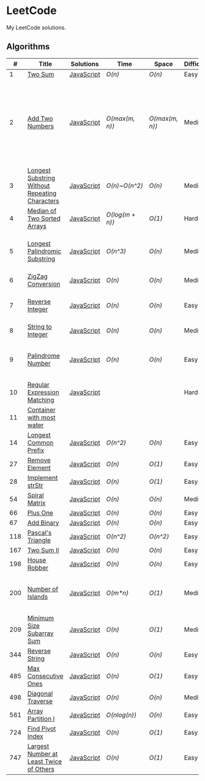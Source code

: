 # LeetCode
My LeetCode solutions.
## Algorithms
|  #  | Title           |  Solutions       |  Time            | Space           | Difficulty    | Tags          | Notes |
|-----|---------------- | --------------- | ---------------- | --------------- | ------------- |--------------|-----|
1 | [Two Sum](https://leetcode.com/problems/two-sum/description/) | [JavaScript](./javascript/algorithms/1-two-sum.js) | _O(n)_ | _O(n)_ | Easy |||
2 | [Add Two Numbers](https://leetcode.com/problems/add-two-numbers/description/) | [JavaScript](./javascript/algorithms/2-add-two-numbers.js) | _O(max(m, n))_ | _O(max(m, n))_ | Medium | Linked List,| Question asked to return linked list, but on LeetCode you needed to return array for JS |
3 | [Longest Substring Without Repeating Characters](https://leetcode.com/problems/longest-substring-without-repeating-characters/description/) | [JavaScript](./javascript/algorithms/3-longest-substring-without-repeating-characters.js) | _O(n)_~_O(n^2)_ | _O(n)_ | Medium | | |
4 | [Median of Two Sorted Arrays](https://leetcode.com/problems/median-of-two-sorted-arrays/description/) | [JavaScript](./javascript/algorithms/4-median-of-two-sorted-arrays.js) | _O(log(m + n))_ | _O(1)_ | Hard | | |
5 | [Longest Palindromic Substring](https://leetcode.com/problems/longest-palindromic-substring/description/) | [JavaScript](./javascript/algorithms/5-longest-palindromic-substring.js) | _O(n^3)_ | _O(n)_ | Medium | | Can be solved with O(n^2), even O(n) |
6 | [ZigZag Conversion](https://leetcode.com/problems/zigzag-conversion) | [JavaScript](./javascript/algorithms/6-zigzag-conversion.js) | _O(n)_ | _O(n)_ | Medium | | |
7 | [Reverse Integer](https://leetcode.com/problems/reverse-integer/description/) | [JavaScript](./javascript/algorithms/7-reverse-integer.js) | _O(n)_ | _O(n)_ | Easy | | There's a O(log(n)) / O(1) solution. |
8 | [String to Integer](https://leetcode.com/problems/string-to-integer-atoi/) | [JavaScript](./javascript/algorithms/8-string-to-integer.js) | _O(n)_ | _O(n)_ | Medium | | Refactor |
9 | [Palindrome Number](https://leetcode.com/problems/palindrome-number/description/) | [JavaScript](./javascript/algorithms/9-palindrome-number.js) | _O(n)_ | _O(n)_ | Easy | | Possible to solve without converting to string? |
10 | [Regular Expression Matching](https://leetcode.com/problems/regular-expression-matching/description/) | [JavaScript](./javascript/algorithms/10-regular-expression-matching.js) | | | Hard | | |
11 | [Container with most water](https://leetcode.com/problems/container-with-most-water/description/)
14 | [Longest Common Prefix](https://leetcode.com/problems/longest-common-prefix/description/) | [JavaScript](./javascript/algorithms/14-longest-common-prefix.js) | _O(n^2)_ | _O(n)_ | Easy | | |
27 | [Remove Element](https://leetcode.com/problems/remove-element/description/) | [JavaScript](./javascript/algorithms/27-remove-element.js) | _O(n)_ | _O(1)_ | Easy | | |
28 | [Implement strStr](https://leetcode.com/problems/implement-strstr/description/) | [JavaScript](./javascript/algorithms/28-implement-strStr.js) | _O(n)_ | _O(1)_ | Easy | | |
54 | [Spiral Matrix](https://leetcode.com/problems/spiral-matrix/description/) | [JavaScript](./javascript/algorithms/54-spiral-matrix.js) | _O(n)_ | _O(n)_ | Medium | | |
66 | [Plus One](https://leetcode.com/problems/plus-one/description/) | [JavaScript](./javascript/algorithms/66-plus-one.js) | _O(n)_ | _O(n)_ | Easy | | |
67 | [Add Binary](https://leetcode.com/problems/add-binary/description/) | [JavaScript](./javascript/algorithms/67-add-binary.js) | _O(n)_ | _O(n)_ | Easy | | |
118 | [Pascal's Triangle](https://leetcode.com/problems/pascals-triangle/description/) | [JavaScript](./javascript/algorithms/118-pascals-triangle.js) | _O(n^2)_ | _O(n^2)_ | Easy | | |
167 | [Two Sum II](https://leetcode.com/problems/two-sum-ii-input-array-is-sorted/description/) | [JavaScript](./javascript/algorithms/167-two-sum-ii.js) | _O(n)_ | _O(n)_ | Easy | | |
198 | [House Robber](https://leetcode.com/problems/house-robber/) | [JavaScript](./javascript/algorithms/198-house-robber.js) | _O(n)_ | _O(n)_ | Easy | | |
200 | [Number of Islands](https://leetcode.com/problems/number-of-islands/description/) | [JavaScript](./javascript/algorithms/200-number-of-islands.js) | _O(m*n)_ | _O(1)_ | Medium | | I think it's constant space, but could be wrong |
209 | [Minimum Size Subarray Sum](https://leetcode.com/problems/minimum-size-subarray-sum/description/) | [JavaScript](./javascript/algorithms/209-minimum-size-subarray-sum.js) | _O(n)_ | _O(1)_ | Medium | | |
344 | [Reverse String](https://leetcode.com/problems/reverse-string/description/) | [JavaScript](./javascript/algorithms/344-reverse-string.js) | _O(n)_ | _O(n)_ | Easy | | |
485 | [Max Consecutive Ones](https://leetcode.com/problems/max-consecutive-ones/description/) | [JavaScript](./javascript/algorithms/485-max-consecutive-ones.js) | _O(n)_ | _O(1)_ | Easy | | |
498 | [Diagonal Traverse](https://leetcode.com/problems/diagonal-traverse/description/) | [JavaScript](./javascript/algorithms/498-diagonal-traverse.js) | _O(n)_ | _O(n)_ | Medium | | |
561 | [Array Partition I](https://leetcode.com/problems/array-partition-i/description/) | [JavaScript](./javascript/algorithms/561-array-partition-i.js) | _O(nlog(n))_ | _O(n)_ | Easy | | |
724 | [Find Pivot Index](https://leetcode.com/problems/find-pivot-index/description/) | [JavaScript](./javascript/algorithms/724-find-pivot-index.js) | _O(n)_ | _O(1)_ | Easy | | |
747 | [Largest Number at Least Twice of Others](https://leetcode.com/problems/largest-number-at-least-twice-of-others/description/) | [JavaScript](./javascript/algorithms/747-largest-number-at-least-twice-of-others.js) | _O(n)_ | _O(1)_ | Easy | | |
